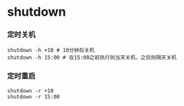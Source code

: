 # shutdown



### 定时关机

```shell
shutdown -h +10 # 10分钟后关机
shutdown -h 15:00 # 在15:00之前执行则当天关机，之后则隔天关机
```



### 定时重启

```shell
shutdown -r +10
shutdown -r 15:00
```

